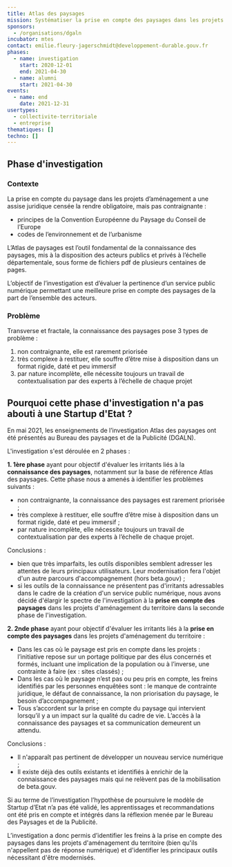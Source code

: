 ```yaml
---
title: Atlas des paysages
mission: Systématiser la prise en compte des paysages dans les projets d'aménagement du territoire
sponsors:
  - /organisations/dgaln
incubator: mtes
contact: emilie.fleury-jagerschmidt@developpement-durable.gouv.fr
phases:
  - name: investigation
    start: 2020-12-01
    end: 2021-04-30
  - name: alumni
    start: 2021-04-30
events:
  - name: end
    date: 2021-12-31
usertypes:
  - collectivite-territoriale
  - entreprise
thematiques: []
techno: []
---
```

## Phase d'investigation

### Contexte

La prise en compte du paysage dans les projets d’aménagement a une assise juridique censée la rendre obligatoire, mais pas contraignante :

* principes de la Convention Européenne du Paysage du Conseil de l’Europe
* codes de l’environnement et de l’urbanisme

L’Atlas de paysages est l’outil fondamental de la connaissance des paysages, mis à la disposition des acteurs publics et privés à l’échelle départementale, sous forme de fichiers pdf de plusieurs centaines de pages.

L’objectif de l’investigation est d’évaluer la pertinence d’un service public numérique permettant une meilleure prise en compte des paysages de la part de l’ensemble des acteurs.

### Problème

Transverse et fractale, la connaissance des paysages pose 3 types de problème :

1. non contraignante, elle est rarement priorisée
2. très complexe à restituer, elle souffre d’être mise à disposition dans un format rigide, daté et peu immersif
3. par nature incomplète, elle nécessite toujours un travail de contextualisation par des experts à l’échelle de chaque projet

## Pourquoi cette phase d'investigation n'a pas abouti à une Startup d'Etat ?

En mai 2021, les enseignements de l’investigation Atlas des paysages ont été présentés au Bureau des paysages et de la Publicité (DGALN). 

L'investigation s'est déroulée en 2 phases :

**1. 1ère phase** ayant pour objectif d'évaluer les irritants liés à la **connaissance des paysages**, notamment sur la base de référence Atlas des paysages. Cette phase nous a amenés à identifier les problèmes suivants :

* non contraignante, la connaissance des paysages est rarement priorisée ;
* très complexe à restituer, elle souffre d’être mise à disposition dans un format rigide, daté et peu immersif ;
* par nature incomplète, elle nécessite toujours un travail de contextualisation par des experts à l’échelle de chaque projet.

Conclusions :
* bien que très imparfaits, les outils disponibles semblent adresser les attentes de leurs principaux utilisateurs. Leur modernisation fera l'objet d'un autre parcours d'accompagnement (hors beta.gouv) ;
* si les outils de la connaissance ne présentent pas d'irritants adressables dans le cadre de la création d'un service public numérique, nous avons décidé d'élargir le spectre de l'investigation à la **prise en compte des paysages** dans les projets d'aménagement du territoire dans la seconde phase de l'investigation.



**2. 2nde phase** ayant pour objectif d'évaluer les irritants liés à la **prise en compte des paysages** dans les projets d'aménagement du territoire :

* Dans les cas où le paysage est pris en compte dans les projets : l’initiative repose sur un portage politique par des élus concernés et formés, incluant une implication de la population ou à l’inverse, une contrainte à faire (ex : sites classés) ;
* Dans les cas où le paysage n’est pas ou peu pris en compte, les freins identifiés par les personnes enquêtées sont : le manque de contrainte juridique, le défaut de connaissance, la non priorisation du paysage, le besoin d’accompagnement ;
* Tous s’accordent sur la prise en compte du paysage qui intervient lorsqu’il y a un impact sur la qualité du cadre de vie. L’accès à la connaissance des paysages et sa communication demeurent un attendu.

Conclusions :
* Il n'apparaît pas pertinent de développer un nouveau service numérique ;
* Il existe déjà des outils existants et identifiés à enrichir de la connaissance des paysages mais qui ne relèvent pas de la mobilisation de beta.gouv.

Si au terme de l’investigation l’hypothèse de poursuivre le modèle de Startup d’Etat n’a pas été validé, les apprentissages et recommandations ont été pris en compte et intégrés dans la réflexion menée par le Bureau des Paysages et de la Publicité.

L’investigation a donc permis d’identifier les freins à la prise en compte des paysages dans les projets d'aménagement du territoire (bien qu'ils n'appellent pas de réponse numérique) et d'identifier les principaux outils nécessitant d'être modernisés.
